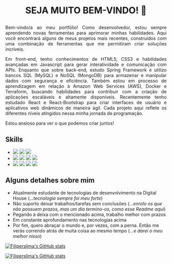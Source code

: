 ###

<!--
**filiperslima/filiperslima** is a ✨ _special_ ✨ repository because its `README.md` (this file) appears on your GitHub profile.

Here are some ideas to get you started:

- 🔭 I’m currently working on ...
- 🌱 I’m currently learning ...
- 👯 I’m looking to collaborate on ...
- 🤔 I’m looking for help with ...
- 💬 Ask me about ...
- 📫 How to reach me: ...
- 😄 Pronouns: ...
- ⚡ Fun fact: ...
-->
# <p align="center">SEJA MUITO BEM-VINDO! 👋 <i class="devicon-linkedin-plain-wordmark colored"></i></p>
<p align="justify"> Bem-vindo/a ao meu portfólio! Como desenvolvedor, estou sempre aprendendo novas ferramentas para aprimorar minhas habilidades. Aqui você encontrará alguns de meus projetos mais recentes, construídos com uma combinação de ferramentas que me permitiram criar soluções incríveis.</p>

<p align="justify">Em front-end, tenho conhecimentos de HTML5, CSS3 e habilidades avançadas em Javascript para gerar interatividade e comunicação com APIs. Enquanto que sobre back-end, estudo Spring Framework e utilizo bancos SQL (MySQL) e NoSQL (MongoDB) para armazenar e manipular dados com segurança e eficiência. Também estou em processo de aprendizagem em relação à Amazon Web Services (AWS), Docker e Terraform, buscando habilidades para contribuir com a criação de aplicações escaláveis e altamente disponíveis. Recentemente tenho estudado React e React-Bootstrap para criar interfaces de usuário e aplicativos web dinâmicos de maneira ágil. Cada projeto aqui reflete os diferentes níveis atingidos nessa minha jornada de programação. </p>

<p>Estou ansioso para ver o que podemos criar juntos!</p>

## Skills
<ul>
<li>
<img src="https://img.shields.io/badge/JavaScript-323330?style=for-the-badge&logo=javascript&logoColor=F7DF1E" />
<img src="https://img.shields.io/badge/HTML5-E34F26?style=for-the-badge&logo=html5&logoColor=white"/>
<img src="https://img.shields.io/badge/CSS3-1572B6?style=for-the-badge&logo=css3&logoColor=white"/>
</li>
<li>
<img src="https://img.shields.io/badge/React-20232A?style=for-the-badge&logo=react&logoColor=61DAFB" />
<img src="https://img.shields.io/badge/Bootstrap-563D7C?style=for-the-badge&logo=bootstrap&logoColor=white" />
<img src="https://img.shields.io/badge/MySQL-005C84?style=for-the-badge&logo=mysql&logoColor=white"/>
<img src="https://img.shields.io/badge/MongoDB-4EA94B?style=for-the-badge&logo=mongodb&logoColor=white"/>
</li>
<li>
<img src="https://img.shields.io/badge/Amazon_AWS-FF9900?style=for-the-badge&logo=amazonaws&logoColor=white" />
<img src="https://img.shields.io/badge/Terraform-7B42BC?style=for-the-badge&logo=terraform&logoColor=white"/>
<img src="https://img.shields.io/badge/Docker-2CA5E0?style=for-the-badge&logo=docker&logoColor=white"/>
<img src="https://img.shields.io/badge/Spring-6DB33F?style=for-the-badge&logo=spring&logoColor=white"/>
</li>
</ul>

## Alguns detalhes sobre mim

<ul >
 <li>Atualmente estudante de tecnologias de desenvolvimento na Digital House (<i>...tecnologia sempre foi meu forte</i>)</li>
 <li>Não suporto deixar trabalhos/tarefas sem conclusões (<i>...enrolo os que não possuem prazos, mas um dia termino-os, como esse Readme aqui</i>)</li>
 <li>Pegando a deixa com o mencionado acima, trabalho melhor com prazos</li>
 <li>Em constante aprofundamento nas tecnologias acima</li>
 <li>Por fim, quero abraçar o mundo e, por vezes, com a perna. Então me verás correndo atrás de muita coisa ao mesmo tempo (<i>...e darei o meu melhor nisso</i>)</li>
</ul>

 [![Filiperslima's GitHub stats](https://github-profile-summary-cards.vercel.app/api/cards/profile-details?username=filiperslima)](https://github.com/filiperslima/github-readme-stats)
  
 [![Filiperslima's GitHub stats](https://github-readme-stats.vercel.app/api?username=filiperslima)](https://github.com/filiperslima/github-readme-stats)
